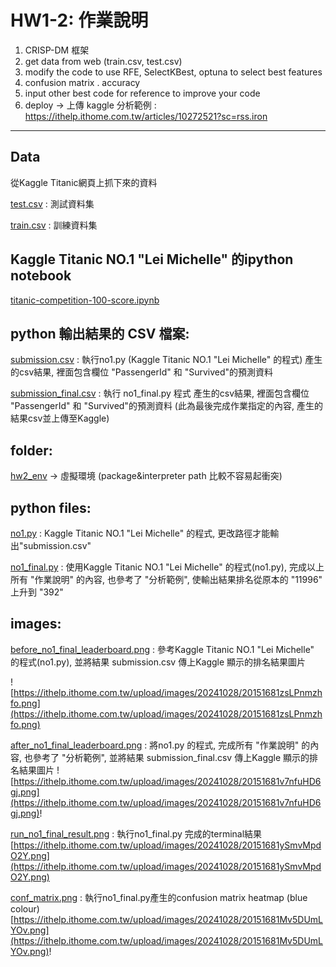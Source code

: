 # HW1-2: 作業說明
1. CRISP-DM 框架
2. get data from web (train.csv, test.csv)
3. modify the code to use RFE, SelectKBest, optuna to select best features
4. confusion matrix . accuracy
5. input  other best code for reference to improve your code
6. deploy -> 上傳 kaggle
分析範例 : https://ithelp.ithome.com.tw/articles/10272521?sc=rss.iron
----------------------------------------------------------------------
## Data
從Kaggle Titanic網頁上抓下來的資料

[test.csv](test.csv) : 測試資料集

[train.csv](train.csv) : 訓練資料集

## Kaggle Titanic NO.1 "Lei Michelle" 的ipython notebook 
[titanic-competition-100-score.ipynb](titanic-competition-100-score.ipynb)

## python 輸出結果的 CSV 檔案:

[submission.csv](submission.csv) : 執行no1.py (Kaggle Titanic NO.1 "Lei Michelle" 的程式) 產生的csv結果, 裡面包含欄位 "PassengerId" 和 "Survived"的預測資料

[submission_final.csv](submission_final.csv) : 執行 no1_final.py 程式 產生的csv結果, 裡面包含欄位 "PassengerId" 和 "Survived"的預測資料 (此為最後完成作業指定的內容, 產生的結果csv並上傳至Kaggle)

## folder: 

[hw2_env](./hw2_env) -> 虛擬環境 (package&interpreter path 比較不容易起衝突)

## python files:

[no1.py](no1.py) : Kaggle Titanic NO.1 "Lei Michelle" 的程式, 更改路徑才能輸出"submission.csv"

[no1_final.py](no1_final.py) : 使用Kaggle Titanic NO.1 "Lei Michelle" 的程式(no1.py), 完成以上所有 "作業說明" 的內容, 也參考了 "分析範例", 使輸出結果排名從原本的 "11996" 上升到 "392"

## images:

[before_no1_final_leaderboard.png](before_no1_final_leaderboard.png) : 參考Kaggle Titanic NO.1 "Lei Michelle" 的程式(no1.py), 並將結果 submission.csv 傳上Kaggle 顯示的排名結果圖片

![https://ithelp.ithome.com.tw/upload/images/20241028/20151681zsLPnmzhfo.png](https://ithelp.ithome.com.tw/upload/images/20241028/20151681zsLPnmzhfo.png)

[after_no1_final_leaderboard.png](after_no1_final_leaderboard.png) : 將no1.py 的程式, 完成所有 "作業說明" 的內容, 也參考了 "分析範例", 並將結果 submission_final.csv 傳上Kaggle 顯示的排名結果圖片
![https://ithelp.ithome.com.tw/upload/images/20241028/20151681v7nfuHD6gj.png](https://ithelp.ithome.com.tw/upload/images/20241028/20151681v7nfuHD6gj.png)!

[run_no1_final_result.png](run_no1_final_result.png) : 執行no1_final.py 完成的terminal結果
[https://ithelp.ithome.com.tw/upload/images/20241028/20151681ySmvMpdO2Y.png](https://ithelp.ithome.com.tw/upload/images/20241028/20151681ySmvMpdO2Y.png)

[conf_matrix.png](conf_matrix.png) : 執行no1_final.py產生的confusion matrix heatmap (blue colour)
[https://ithelp.ithome.com.tw/upload/images/20241028/20151681Mv5DUmLYOv.png](https://ithelp.ithome.com.tw/upload/images/20241028/20151681Mv5DUmLYOv.png)!
